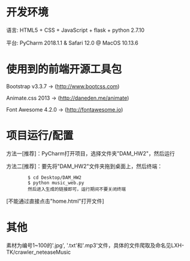 # 开发环境
语言: HTML5 + CSS + JavaScript + flask + python 2.7.10
  
平台: PyCharm 2018.1.1 & Safari 12.0 @ MacOS 10.13.6

# 使用到的前端开源工具包
Bootstrap v3.3.7 -> (http://www.bootcss.com)
  
Animate.css 2013 -> (http://daneden.me/animate)
  
Font Awesome 4.2.0 -> (http://fontawesome.io)

# 项目运行/配置
方法一[推荐]：PyCharm打开项目，选择文件夹"DAM_HW2"，然后运行
  
方法二[推荐]：要先将"DAM_HW2"文件夹拖到桌面上，然后终端：
  
			$ cd Desktop/DAM_HW2
			$ python music_web.py
			然后进入生成的链接即可，运行期间不要关闭终端
  [不能通过直接点击"home.html"打开文件]

# 其他
素材为编号1~100的'.jpg', '.txt'和'.mp3'文件，具体的文件爬取及命名见LXH-TK/crawler_neteaseMusic
  
